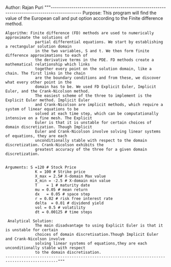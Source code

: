Author: Rajan Puri
"""---------------------------------------------------------------------------------------------
	Purpose:  This program will find the value of the European call and put option according to the 
                 Finite difference method.
	            
	Algorithm: Finite difference (FD) methods are used to numerically approximate the solutions of 
                 partial differential equations. We start by establishing a rectangular solution domain
                 in the two variables, S and t. We then form finite difference approximations to each of
                 the derivative terms in the PDE. FD methods create a mathematical relationship which links
                 together every point on the solution domain, like a chain. The first links in the chain 
                 are the boundary conditions and from these, we discover what every other point in the 
                 domain has to be. We used FD Explicit Euler, Implicit Euler, and the Crank-Nicolson method.
                 The easiest scheme of the three to implement is the Explicit Euler method. Implicit Euler
                 and Crank-Nicolson are implicit methods, which require a system of linear equations to be
                 solved at each time step, which can be computationally intensive on a fine mesh. The Explicit
                 Euler is that it is unstable for certain choices of domain discretization. Though Implicit 
                 Euler and Crank-Nicolson involve solving linear systems of equations, they are each
                 unconditionally stable with respect to the domain discretization. Crank-Nicolson exhibits the
                 greatest accuracy of the three for a given domain discretization.

	
	Arguments: S =120 # Stock Price
                 K = 100 # Strike price
                 X_max = 2.5# X-domain Max value
                 X_min = -2.5 # X-domain min value
                 T    = 1 # maturity date
                 mu = 0.05 # mean return
                 dx   = 0.05 # space step
                 r = 0.02 # risk free interest rate
                 delta  = 0.01 # dividend yield
                 vol = 0.5 # volatility
                 dt = 0.00125 # time steps
                
     Analytical Solution: 
                 The main disadvantage to using Explicit Euler is that it is unstable for certain 
                 choices of domain discretisation.Though Implicit Euler and Crank-Nicolson involve 
                 solving linear systems of equations,they are each unconditionally stable with respect
                 to the domain discretisation. 
	---------------------------------------------------------------------------------------------"""
